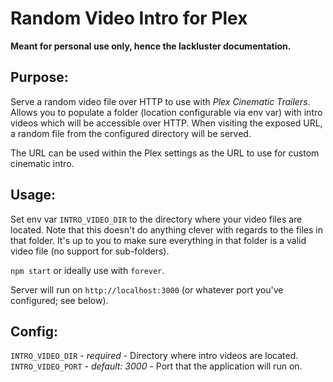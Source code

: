 # Random Video Intro for Plex

**Meant for personal use only, hence the lackluster documentation.**

## Purpose:
Serve a random video file over HTTP to use with *Plex Cinematic Trailers*. Allows you to populate a folder (location
configurable via env var) with intro videos which will be accessible over HTTP. When visiting the exposed URL, a random
file from the configured directory will be served.

The URL can be used within the Plex settings as the URL to use for custom cinematic intro.

## Usage:
Set env var `INTRO_VIDEO_DIR` to the directory where your video files are located. Note that this doesn't do anything
clever with regards to the files in that folder. It's up to you to make sure everything in that folder is a valid video
file (no support for sub-folders).

`npm start` or ideally use with `forever`.

Server will run on `http://localhost:3000` (or whatever port you've configured; see below).

## Config:
`INTRO_VIDEO_DIR` - *required* - Directory where intro videos are located.
`INTRO_VIDEO_PORT` - *default: 3000* - Port that the application will run on.
